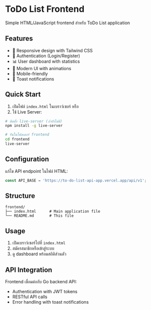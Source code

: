 # ToDo List Frontend

Simple HTML/JavaScript frontend สำหรับ ToDo List application

## Features

- 📱 Responsive design with Tailwind CSS
- 🔐 Authentication (Login/Register)
- 📊 User dashboard with statistics
- 🎨 Modern UI with animations
- 📱 Mobile-friendly
- 🔔 Toast notifications

## Quick Start

1. เปิดไฟล์ `index.html` ในเบราว์เซอร์ หรือ
2. ใช้ Live Server:

```bash
# ติดตั้ง live-server (ถ้ายังไม่มี)
npm install -g live-server

# รันในโฟลเดอร์ frontend
cd frontend
live-server
```

## Configuration

แก้ไข API endpoint ในไฟล์ HTML:
```javascript
const API_BASE = 'https://to-do-list-api-app.vercel.app/api/v1';
```

## Structure

```
frontend/
├── index.html      # Main application file
└── README.md       # This file
```

## Usage

1. เปิดเบราว์เซอร์ไปที่ `index.html`
2. สมัครสมาชิกหรือเข้าสู่ระบบ
3. ดู dashboard พร้อมสถิติส่วนตัว

## API Integration

Frontend เชื่อมต่อกับ Go backend API:
- Authentication with JWT tokens
- RESTful API calls
- Error handling with toast notifications
